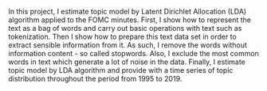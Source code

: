 In this project, I estimate topic model by Latent Dirichlet Allocation (LDA) algorithm applied to the FOMC minutes. 
First, I show how to represent the text as a bag of words and carry out basic operations with text such as tokenization. Then I show how to prepare this text data set in order to extract sensible information from it. As such, I remove the words without information content - so called stopwords.  Also, I exclude the most common words in text which generate a lot of noise in the data. Finally, I estimate topic model by LDA algorithm and provide with a time series of topic distribution throughout the period from 1995 to 2019.
